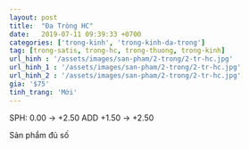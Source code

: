 ```yaml
---
layout: post
title:  "Đa Tròng HC"
date:   2019-07-11 09:39:33 +0700
categories: ['trong-kinh', 'trong-kinh-da-trong']
tag: [trong-satis, trong-hc, trong-thuong, trong-kinh] 
url_hinh : '/assets/images/san-pham/2-trong/2-tr-hc.jpg'
url_hinh_1 : '/assets/images/san-pham/2-trong/2-tr-hc.jpg'
url_hinh_2 : '/assets/images/san-pham/2-trong/2-tr-hc.jpg'
gia: '$75'
tinh_trang: 'Mới'
---
```


SPH: 0.00 -> +2.50
ADD +1.50 -> +2.50

Sản phẩm đủ số 
